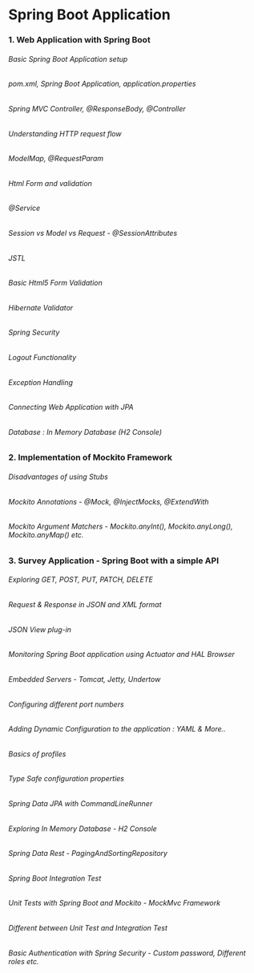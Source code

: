 # Spring Boot Application

### 1. Web Application with Spring Boot

###### Basic Spring Boot Application setup
###### pom.xml, Spring Boot Application, application.properties
###### Spring MVC Controller, @ResponseBody, @Controller
###### Understanding HTTP request flow
###### ModelMap, @RequestParam
###### Html Form and validation
###### @Service
###### Session vs Model vs Request - @SessionAttributes
###### JSTL
###### Basic Html5 Form Validation
###### Hibernate Validator
###### Spring Security
###### Logout Functionality
###### Exception Handling
###### Connecting Web Application with JPA
###### Database : In Memory Database (H2 Console)

### 2. Implementation of Mockito Framework

###### Disadvantages of using Stubs
###### Mockito Annotations - @Mock, @InjectMocks, @ExtendWith
###### Mockito Argument Matchers - Mockito.anyInt(), Mockito.anyLong(), Mockito.anyMap() etc.

### 3. Survey Application - Spring Boot with a simple API

###### Exploring GET, POST, PUT, PATCH, DELETE
###### Request & Response in JSON and XML format
###### JSON View plug-in
###### Monitoring Spring Boot application using Actuator and HAL Browser
###### Embedded Servers - Tomcat, Jetty, Undertow
###### Configuring different port numbers
###### Adding Dynamic Configuration to the application : YAML & More..
###### Basics of profiles
###### Type Safe configuration properties
###### Spring Data JPA with CommandLineRunner
###### Exploring In Memory Database - H2 Console
###### Spring Data Rest - PagingAndSortingRepository
###### Spring Boot Integration Test
###### Unit Tests with Spring Boot and Mockito - MockMvc Framework
###### Different between Unit Test and Integration Test
###### Basic Authentication with Spring Security - Custom password, Different roles etc.

